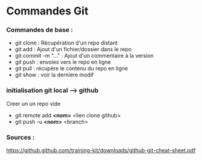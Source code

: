 # Commandes Git

### Commandes de base :

* git clone : Récupération d'un repo distant 
* git add : Ajout d'un fichier/dossier dans le repo
* git commit -m "..." :  Ajout d'un commentaire à la version
* git push :  envoies vers le repo en ligne
* git  pull :  récupère le contenu du repo en ligne
* git  show : voir la derniere modif

### initialisation git local --> github
Creer un un repo vide
* git remote add **\<nom\>** \<lien clone github\>
* git push -u **\<nom\>** \<branch\>

### Sources : 

https://github.github.com/training-kit/downloads/github-git-cheat-sheet.pdf

